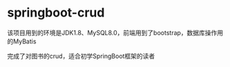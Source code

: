 # springboot-crud

该项目用到的环境是JDK1.8、MySQL8.0，前端用到了bootstrap，数据库操作用的MyBatis

完成了对图书的crud，适合初学SpringBoot框架的读者
